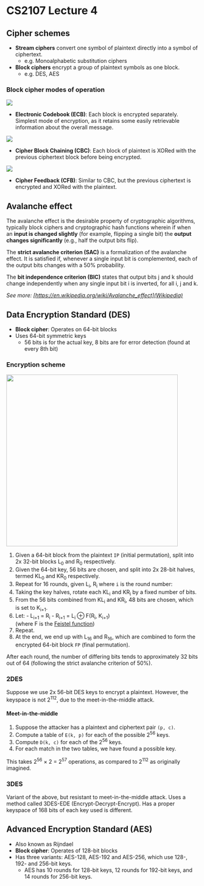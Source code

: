 # CS2107 Lecture 4

## Cipher schemes
- **Stream ciphers** convert one symbol of plaintext directly into a symbol of ciphertext.
  - e.g. Monoalphabetic substitution ciphers
- **Block ciphers** encrypt a group of plaintext symbols as one block.
  - e.g. DES, AES

### Block cipher modes of operation
![](https://upload.wikimedia.org/wikipedia/commons/thumb/d/d6/ECB_encryption.svg/601px-ECB_encryption.svg.png)
- **Electronic Codebook (ECB)**: Each block is encrypted separately. Simplest mode of encryption, as it retains some easily retrievable information about the overall message.

![](https://upload.wikimedia.org/wikipedia/commons/thumb/8/80/CBC_encryption.svg/601px-CBC_encryption.svg.png)
- **Cipher Block Chaining (CBC)**: Each block of plaintext is XORed with the previous ciphertext block before being encrypted.

![](https://upload.wikimedia.org/wikipedia/commons/thumb/9/9d/CFB_encryption.svg/601px-CFB_encryption.svg.png)
- **Cipher Feedback (CFB)**: Similar to CBC, but the previous ciphertext is encrypted and XORed with the plaintext.

## Avalanche effect
The avalanche effect is the desirable property of cryptographic algorithms, typically block ciphers and cryptographic hash functions wherein if when an **input is changed slightly** (for example, flipping a single bit) the **output changes significantly** (e.g., half the output bits flip). 

The **strict avalanche criterion (SAC)** is a formalization of the avalanche effect. It is satisfied if, whenever a single input bit is complemented, each of the output bits changes with a 50% probability.

The **bit independence criterion (BIC)** states that output bits j and k should change independently when any single input bit i is inverted, for all i, j and k.

*See more: [https://en.wikipedia.org/wiki/Avalanche_effect](Wikipedia)*

## Data Encryption Standard (DES)
- **Block cipher**: Operates on 64-bit blocks
- Uses 64-bit symmetric keys
  - 56 bits is for the actual key, 8 bits are for error detection (found at every 8th bit)

### Encryption scheme
<img src="http://www.srcf.ucam.org/~bgr25/cipher/images/des.png" width="450">

1. Given a 64-bit block from the plaintext `IP` (initial permutation), split into 2x 32-bit blocks L<sub>0</sub> and R<sub>0</sub> respectively.
2. Given the 64-bit key, 56 bits are chosen, and split into 2x 28-bit halves, termed KL<sub>0</sub> and KR<sub>0</sub> respectively.
3. Repeat for 16 rounds, given L<sub>i</sub>, R<sub>i</sub> where `i` is the round number:
  1. Taking the key halves, rotate each KL<sub>i</sub> and KR<sub>i</sub> by a fixed number of bits.
  2. From the 56 bits combined from KL<sub>i</sub> and KR<sub>i</sub>, 48 bits are chosen, which is set to K<sub>i+1</sub>.
  3. Let:
    - L<sub>i+1</sub> = R<sub>i</sub>
    - R<sub>i+1</sub> = L<sub>i</sub> ⊕ F(R<sub>i</sub>, K<sub>i+1</sub>)  
      (where F is the [Feistel function](https://en.wikipedia.org/wiki/Data_Encryption_Standard#The_Feistel_.28F.29_function))
  4. Repeat.
4. At the end, we end up with L<sub>16</sub> and R<sub>16</sub>, which are combined to form the encrypted 64-bit block `FP` (final permutation).

After each round, the number of differing bits tends to approximately 32 bits out of 64 (following the strict avalanche criterion of 50%).

### 2DES
Suppose we use 2x 56-bit DES keys to encrypt a plaintext. However, the keyspace is not 2<sup>112</sup>, due to the meet-in-the-middle attack.

#### Meet-in-the-middle
1. Suppose the attacker has a plaintext and ciphertext pair `(p, c)`.
2. Compute a table of `E(k, p)` for each of the possible 2<sup>56</sup> keys.
3. Compute `D(k, c)` for each of the 2<sup>56</sup> keys.
4. For each match in the two tables, we have found a possible key.

This takes 2<sup>56</sup> × 2 = 2<sup>57</sup> operations, as compared to 2<sup>112</sup> as originally imagined.

### 3DES
Variant of the above, but resistant to meet-in-the-middle attack. Uses a method called 3DES-EDE (Encrypt-Decrypt-Encrypt). Has a proper keyspace of 168 bits of each key used is different.

## Advanced Encryption Standard (AES)
- Also known as Rijndael
- **Block cipher**: Operates of 128-bit blocks
- Has three variants: AES-128, AES-192 and AES-256, which use 128-, 192- and 256-bit keys.
  - AES has 10 rounds for 128-bit keys, 12 rounds for 192-bit keys, and 14 rounds for 256-bit keys.